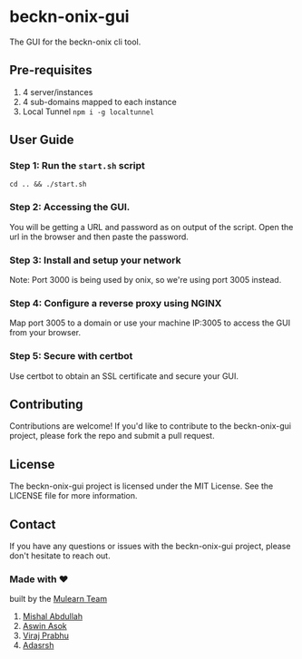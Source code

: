 # beckn-onix-gui

The GUI for the beckn-onix cli tool.

## Pre-requisites

1. 4 server/instances
2. 4 sub-domains mapped to each instance
3. Local Tunnel
   `npm i -g localtunnel`

## User Guide

### Step 1: Run the `start.sh` script

```
cd .. && ./start.sh
```

### Step 2: Accessing the GUI.

You will be getting a URL and password as on output of the script. Open the url in the browser and then
paste the password.

### Step 3: Install and setup your network

Note: Port 3000 is being used by onix, so we're using port 3005 instead.

### Step 4: Configure a reverse proxy using NGINX

Map port 3005 to a domain or use your machine IP:3005 to access the GUI from your browser.

### Step 5: Secure with certbot

Use certbot to obtain an SSL certificate and secure your GUI.

## Contributing

Contributions are welcome! If you'd like to contribute to the beckn-onix-gui project, please fork the repo and submit a pull request.

## License

The beckn-onix-gui project is licensed under the MIT License. See the LICENSE file for more information.


## Contact

If you have any questions or issues with the beckn-onix-gui project, please don't hesitate to reach out.

### Made with ❤️

built by the [Mulearn Team](https://mulearn.org/)
1. [Mishal Abdullah](https://github.com/Mishalabdullah/)
2. [Aswin Asok](https://github.com/AswinAsok)
3. [Viraj Prabhu ](https://github.com/viraka)
4. [Adasrsh](https://adarshmohanks.framer.website/)

